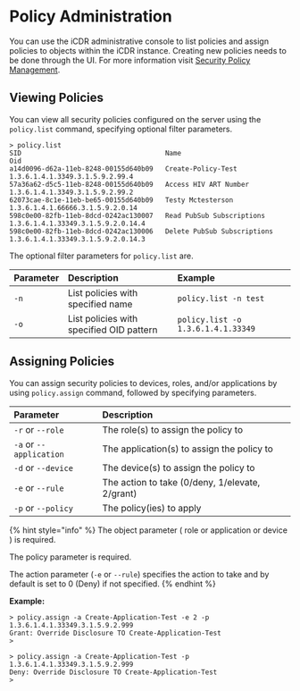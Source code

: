 # Policy Administration

You can use the iCDR administrative console to list policies and assign policies to objects within the iCDR instance. Creating new policies needs to be done through the UI. For more information visit [Security Policy Management](../../security-administration/security-policy-management.md).

## Viewing Policies

You can view all security policies configured on the server using the `policy.list` command, specifying optional filter parameters.

```text
> policy.list
SID                                    Name                                   Oid                                       
a14d0096-d62a-11eb-8248-00155d640b09   Create-Policy-Test                     1.3.6.1.4.1.3349.3.1.5.9.2.99.4           
57a36a62-d5c5-11eb-8248-00155d640b09   Access HIV ART Number                  1.3.6.1.4.1.3349.3.1.5.9.2.99.2           
62073cae-8c1e-11eb-be65-00155d640b09   Testy Mctesterson                      1.3.6.1.4.1.66666.3.1.5.9.2.0.14          
598c0e00-82fb-11eb-8dcd-0242ac130007   Read PubSub Subscriptions              1.3.6.1.4.1.33349.3.1.5.9.2.0.14.4        
598c0e00-82fb-11eb-8dcd-0242ac130006   Delete PubSub Subscriptions            1.3.6.1.4.1.33349.3.1.5.9.2.0.14.3        
```

The optional filter parameters for `policy.list` are.

| Parameter | Description | Example |
| :--- | :--- | :--- |
| `-n` | List policies with specified name | `policy.list -n test` |
| `-o` | List policies with specified OID pattern | `policy.list -o 1.3.6.1.4.1.33349` |

## Assigning Policies

You can assign security policies to devices, roles, and/or applications by using `policy.assign` command,  followed by specifying parameters.

| Parameter | Description |
| :--- | :--- |
| `-r` or `--role` | The role\(s\) to assign the policy to |
| `-a` or `--application` | The application\(s\) to assign the policy to |
| `-d` or `--device` | The device\(s\) to assign the policy to |
| `-e` or `--rule` | The action to take \(0/deny, 1/elevate, 2/grant\) |
| `-p` or `--policy` | The policy\(ies\) to apply |

{% hint style="info" %}
The object parameter \( role or application or device \) is required. 

The policy parameter is required.

The action parameter \(`-e` or `--rule`\) specifies the action to take and by default is set to 0 \(Deny\) if not specified.
{% endhint %}

**Example:**

```text
> policy.assign -a Create-Application-Test -e 2 -p 1.3.6.1.4.1.33349.3.1.5.9.2.999
Grant: Override Disclosure TO Create-Application-Test
>
```

```text
> policy.assign -a Create-Application-Test -p 1.3.6.1.4.1.33349.3.1.5.9.2.999
Deny: Override Disclosure TO Create-Application-Test
>
```


